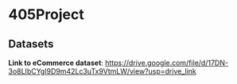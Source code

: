 # 405Project

## Datasets
**Link to eCommerce dataset**: https://drive.google.com/file/d/17DN-3o8LIbCYgI9D9m42Lc3uTx9VtmLW/view?usp=drive_link
